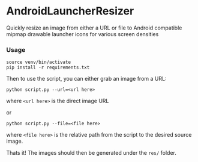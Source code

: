 # AndroidLauncherResizer
Quickly resize an image from either a URL or file to Android compatible mipmap drawable launcher icons for various screen densities

### Usage
```
source venv/bin/activate
pip install -r requirements.txt
```

Then to use the script, you can either grab an image from a URL:
```
python script.py --url=<url here>
```
where `<url here>` is the direct image URL

or

```
python script.py --file=<file here>
```
where `<file here>` is the relative path from the script to the desired source image.


Thats it! The images should then be generated under the `res/` folder.
